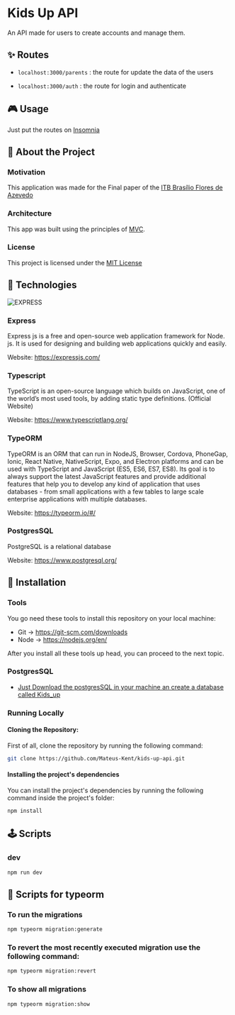 # Kids Up API

An API made for users to create accounts and manage them.

## :sparkles: Routes 

- `localhost:3000/parents` : the route for update the data of the users 

- `localhost:3000/auth` :  the route for login and authenticate

## :video_game: Usage

Just put the routes on [Insomnia](https://insomnia.rest/) 

## :page_facing_up: About the Project

### Motivation

This application was made for the Final paper of the [ITB Brasílio Flores de Azevedo](https://fieb.edu.br/unidade/jardim-belval/)

### Architecture

This app was built using the principles of [MVC](https://youtu.be/DUg2SWWK18I).

### License

This project is licensed under the [MIT License](LICENSE)


## :test_tube: Technologies

![EXPRESS](https://expressjs.com/images/express-facebook-share.png)

### Express

Express js is a free and open-source web application framework for Node. js. It is used for designing and building web applications quickly and easily.

Website: https://expressjs.com/

### Typescript

TypeScript is an open-source language which builds on JavaScript, one of the world’s most used tools, by adding static type definitions. (Official Website)

Website: https://www.typescriptlang.org/

### TypeORM
TypeORM is an ORM that can run in NodeJS, Browser, Cordova, PhoneGap, Ionic, React Native, NativeScript, Expo, and Electron platforms and can be used with TypeScript and JavaScript (ES5, ES6, ES7, ES8). Its goal is to always support the latest JavaScript features and provide additional features that help you to develop any kind of application that uses databases - from small applications with a few tables to large scale enterprise applications with multiple databases.

Website: https://typeorm.io/#/

### PostgresSQL

PostgreSQL is a relational database

Website: https://www.postgresql.org/

## :construction_worker: Installation

### Tools

You go need these tools to install this repository on your local machine:

- Git -> https://git-scm.com/downloads
- Node -> https://nodejs.org/en/

After you install all these tools up head, you can proceed to the next topic.

### PostgresSQL

- [Just Download the postgresSQL in your machine an create a database called Kids_up](https://www.postgresql.org/download/)

### Running Locally

#### Cloning the Repository:

First of all, clone the repository by running the following command:

```bash
git clone https://github.com/Mateus-Kent/kids-up-api.git
```
#### Installing the project's dependencies

You can install the project's dependencies by running the following command inside the project's folder:

```bash
npm install
```

## :joystick: Scripts

### dev

```bash
npm run dev
```

## 🏦 Scripts for typeorm 
 
 ### To run the migrations
```bash
npm typeorm migration:generate 
```

### To revert the most recently executed migration use the following command:
```bash
npm typeorm migration:revert
```

### To show all migrations
```bash
npm typeorm migration:show
```
